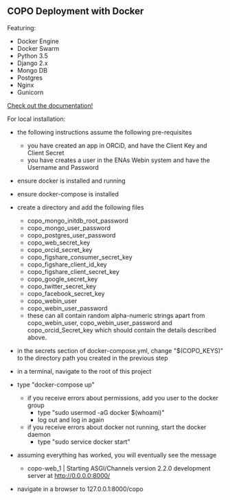 ## COPO Deployment with Docker

Featuring:

- Docker Engine
- Docker Swarm
- Python 3.5
- Django 2.x
- Mongo DB
- Postgres
- Nginx
- Gunicorn


[Check out the documentation!](http://copo-project.readthedocs.io/en/latest/)

For local installation:

* the following instructions assume the following pre-requisites
	* you have created an app in ORCiD, and have the Client Key and Client Secret
	* you have creates a user in the ENAs Webin system and have the Username and Password

* ensure docker is installed and running

* ensure docker-compose is installed

* create a directory and add the following files
    * copo_mongo_initdb_root_password
    * copo_mongo_user_password
    * copo_postgres_user_password
    * copo_web_secret_key
    * copo_orcid_secret_key
    * copo_figshare_consumer_secret_key
    * copo_figshare_client_id_key
    * copo_figshare_client_secret_key
    * copo_google_secret_key
    * copo_twitter_secret_key
    * copo_facebook_secret_key
    * copo_webin_user
    * copo_webin_user_password
    - these can all contain random alpha-numeric strings apart from copo_webin_user, copo_webin_user_password and copo_orcid_Secret_key which should contain the details described above.
* in the secrets section of docker-compose.yml, change "$(COPO_KEYS)" to the directory path you created in the previous step

* in a terminal, navigate to the root of this project

* type "docker-compose up"
    * if you receive errors about permissions, add you user to the docker group
        * type "sudo usermod -aG docker $(whoami)"
        * log out and log in again
    * if you receive errors about docker not running, start the docker daemon
        * type "sudo service docker start"
	
* assuming everything has worked, you will eventually see the message
	* copo-web_1       | Starting ASGI/Channels version 2.2.0 development server at http://0.0.0.0:8000/

* navigate in a browser to 127.0.0.1:8000/copo
